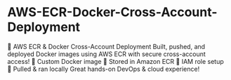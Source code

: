 # AWS-ECR-Docker-Cross-Account-Deployment
🚀 AWS ECR &amp; Docker Cross-Account Deployment Built, pushed, and deployed Docker images using AWS ECR with secure cross-account access! 🔹 Custom Docker image 🔹 Stored in Amazon ECR 🔹 IAM role setup 🔹 Pulled &amp; ran locally Great hands-on DevOps &amp; cloud experience!
